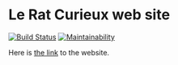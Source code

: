 # Le Rat Curieux web site
[![Build Status](https://travis-ci.com/ThomasF34/LeRatCurieux.svg?branch=master)](https://travis-ci.com/ThomasF34/LeRatCurieux)
[![Maintainability](https://api.codeclimate.com/v1/badges/a3f9c3749ea68a8de53e/maintainability)](https://codeclimate.com/github/ThomasF34/LeRatCurieux/maintainability)

Here is [the link](http://leratcurieux.fr) to the website.
